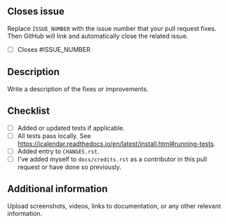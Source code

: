 ## Closes issue

Replace `ISSUE_NUMBER` with the issue number that your pull request fixes. Then GitHub will link and automatically close the related issue.

- [ ] Closes #ISSUE_NUMBER

## Description

Write a description of the fixes or improvements.

## Checklist

- [ ] Added or updated tests if applicable.
- [ ] All tests pass locally. See https://icalendar.readthedocs.io/en/latest/install.html#running-tests.
- [ ] Added entry to `CHANGES.rst`.
- [ ] I've added myself to `docs/credits.rst` as a contributor in this pull request or have done so previously.

## Additional information

Upload screenshots, videos, links to documentation, or any other relevant information.
